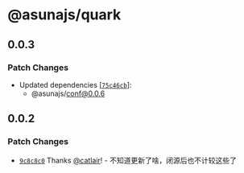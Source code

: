 # @asunajs/quark

## 0.0.3

### Patch Changes

- Updated dependencies [[`75c46cb`](https://github.com/asunajs/as/commit/75c46cbf4dc1b5ad7d40245479f26f1c553f033c)]:
  - @asunajs/conf@0.0.6

## 0.0.2

### Patch Changes

- [`9c8c8c0`](https://github.com/asunajs/as/commit/9c8c8c01acc71282642a7ffe9f9664f0bb88d239) Thanks [@catlair](https://github.com/catlair)! - 不知道更新了啥，闭源后也不计较这些了
